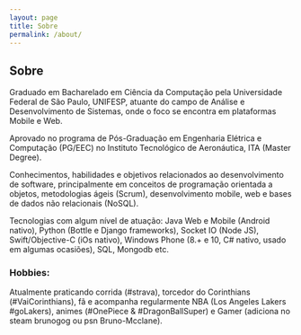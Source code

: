 ```yaml
---
layout: page
title: Sobre
permalink: /about/
---
```


## Sobre

Graduado em Bacharelado em Ciência da Computação pela Universidade Federal de São Paulo, UNIFESP, atuante do campo de Análise e Desenvolvimento de Sistemas, onde o foco se encontra em plataformas Mobile e Web.

Aprovado no programa de Pós-Graduação em Engenharia Elétrica e Computação (PG/EEC) no Instituto Tecnológico de Aeronáutica, ITA (Master Degree).

Conhecimentos, habilidades e objetivos relacionados ao desenvolvimento de software, principalmente em conceitos de programação orientada a objetos, metodologias ágeis (Scrum), desenvolvimento mobile, web e bases de dados não relacionais (NoSQL). 

Tecnologias com algum nível de atuação: Java Web e Mobile (Android nativo), Python (Bottle e Django frameworks), Socket IO (Node JS), Swift/Objective-C (iOs nativo), Windows Phone (8.+ e 10, C# nativo, usado em algumas ocasiões), SQL, Mongodb etc.


### Hobbies: 

Atualmente praticando corrida (#strava), torcedor do Corinthians (#VaiCorinthians), fã e acompanha regularmente NBA (Los Angeles Lakers #goLakers), animes (#OnePiece & #DragonBallSuper) e Gamer (adiciona no steam brunogog ou psn Bruno-Mcclane).

